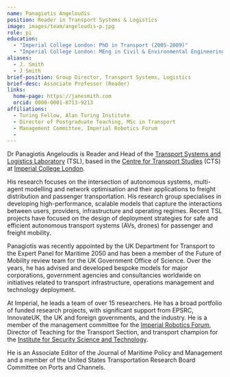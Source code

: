 ```yaml
---
name: Panagiotis Angeloudis
position: Reader in Transport Systems & Logistics
image: images/team/angeloudis-p.jpg
role: pi
education: 
  - "Imperial College London: PhD in Transport (2005-2009)"
  - "Imperial College London: MEng in Civil & Environmental Engineering (2001-2005)"
aliases:
  - J. Smith
  - J Smith
brief-position: Group Director, Transport Systems, Logistics
brief-desc: Associate Professor (Reader)
links:
  home-page: https://janesmith.com
  orcid: 0000-0001-8713-9213
affiliations:
  - Turing Fellow, Alan Turing Institute
  - Director of Postgraduate Teaching, MSc in Transport
  - Management Committee, Imperial Robotics Forum
  - 
---
```


Dr Panagiotis Angeloudis is Reader and Head of the [Transport Systems and Logistics Laboratory](https://transport-systems.imperial.ac.uk) (TSL), based in the [Centre for Transport Studies](https://www.imperial.ac.uk/transport-studies) (CTS) at [Imperial College London](https://www.imperial.ac.uk). 


His research focuses on the intersection of autonomous systems, multi-agent modelling and network optimisation and their applications to freight distribution and passenger transportation. His research group specialises in developing high-performance, scalable models that capture the interactions between users, providers, infrastructure and operating regimes. Recent TSL projects have focused on the design of deployment strategies for safe and efficient autonomous transport systems (AVs, drones) for passenger and freight mobility.  

Panagiotis was recently appointed by the UK Department for Transport to the Expert Panel for Maritime 2050 and has been a member of the Future of Mobility review team for the UK Government Office of Science. Over the years, he has advised and developed bespoke models for major corporations, government agencies and consultancies worldwide on initiatives related to transport infrastructure, operations management and technology deployment.

At Imperial, he leads a team of over 15 researchers. He has a broad portfolio of funded research projects, with significant support from EPSRC, InnovateUK, the UK and foreign governments, and the industry. He is a member of the management committee for the [Imperial Robotics Forum](http://www.imperial.ac.uk/robotics/), Director of Teaching for the Transport Section, and transport champion for the [Institute for Security Science and Technology](https://www.imperial.ac.uk/security-institute/).

He is an Associate Editor of the Journal of Maritime Policy and Management and a member of the United States Transportation Research Board Committee on Ports and Channels.